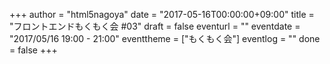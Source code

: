 +++
author = "html5nagoya"
date = "2017-05-16T00:00:00+09:00"
title = "フロントエンドもくもく会 #03"
draft = false
eventurl = ""
eventdate = "2017/05/16 19:00 - 21:00"
eventtheme = ["もくもく会"]
eventlog = ""
done = false
+++
